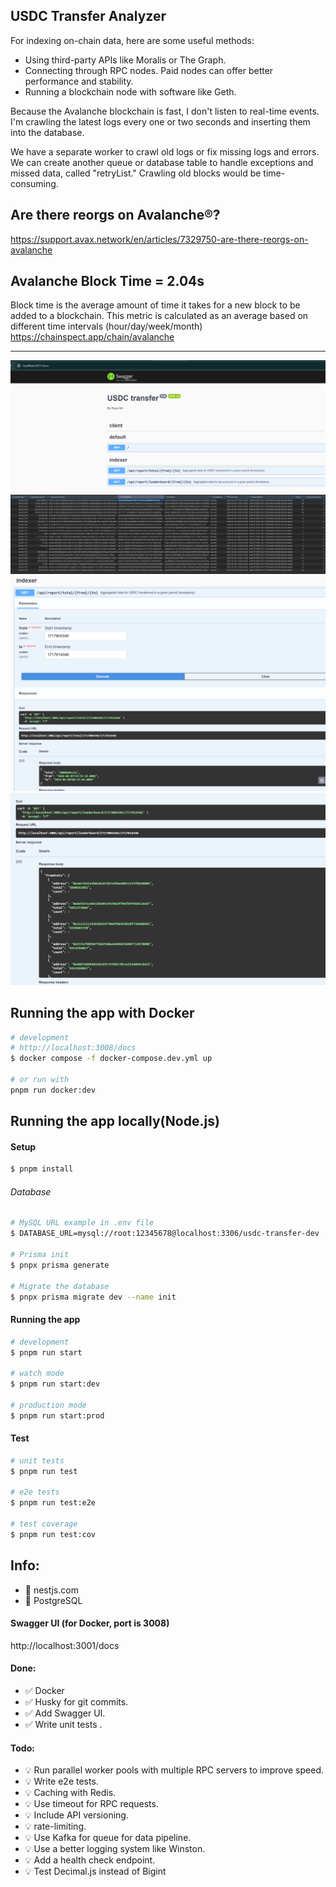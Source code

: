 
## USDC Transfer Analyzer

For indexing on-chain data, here are some useful methods:

-   Using third-party APIs like Moralis or The Graph.
-   Connecting through RPC nodes. Paid nodes can offer better performance and stability.
-   Running a blockchain node with software like Geth.

Because the Avalanche blockchain is  fast, I don't listen to real-time events. I'm crawling the latest logs every one or two seconds and inserting them into the database.

We have a separate worker to crawl old logs or fix missing logs and errors. We can create another queue or database table to handle exceptions and missed data, called "retryList." Crawling old blocks would be time-consuming.

## Are there reorgs on Avalanche®?
https://support.avax.network/en/articles/7329750-are-there-reorgs-on-avalanche


## Avalanche Block Time = 2.04s
Block time is the average amount of time it takes for a new block to be added to a blockchain.
This metric is calculated as an average based on different time intervals (hour/day/week/month)
https://chainspect.app/chain/avalanche


------------

![alt text](help/swagger.png)
![alt text](help/logsTable.png)
![alt text](help/totalusdc.png)
![alt text](help/leader-board.png)


## Running the app with Docker

```bash
# development
# http://localhost:3008/docs
$ docker compose -f docker-compose.dev.yml up

# or run with 
pnpm run docker:dev

```



## Running the app locally(Node.js)

#### Setup

```bash
$ pnpm install
```
###### Database

```bash
# MySQL URL example in .env file
$ DATABASE_URL=mysql://root:12345678@localhost:3306/usdc-transfer-dev

# Prisma init
$ pnpx prisma generate

# Migrate the database
$ pnpx prisma migrate dev --name init
```

#### Running the app

```bash
# development
$ pnpm run start

# watch mode
$ pnpm run start:dev

# production mode
$ pnpm run start:prod
```

#### Test

```bash
# unit tests
$ pnpm run test

# e2e tests
$ pnpm run test:e2e

# test coverage
$ pnpm run test:cov
```

## Info:
- 📌 nestjs.com
- 📌 PostgreSQL

#### Swagger UI (for Docker, port is 3008)
http://localhost:3001/docs

#### Done:
- ✅ Docker
- ✅ Husky for git commits.
- ✅ Add Swagger UI.
- ✅ Write unit tests .


#### Todo:
- 💡 Run parallel worker pools with multiple RPC servers to improve speed.
- 💡 Write e2e tests.
- 💡 Caching with Redis.
- 💡 Use timeout for RPC requests.
- 💡 Include API versioning.
- 💡 rate-limiting. 
- 💡 Use Kafka for queue for data pipeline. 
- 💡 Use a better logging system like Winston.
- 💡 Add a health check endpoint.
- 💡 Test Decimal.js instead of Bigint